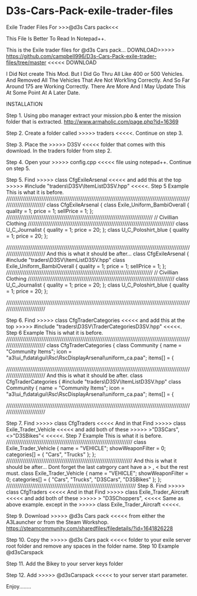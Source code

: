 # D3s-Cars-Pack-exile-trader-files
Exile Trader Files For  >>>@d3s Cars pack&lt;&lt;&lt;

This File Is Better To Read In Notepad++.

This is the Exile trader files for @d3s Cars pack... 
DOWNLOAD>>>>> https://github.com/campbell996/D3s-Cars-Pack-exile-trader-files/tree/master <<<<< DOWNLOAD 
  
I Did Not create This Mod. But I Did Go Thru All Like 400 or 500 Vehicles.
And Removed All The Vehicles That Are Not Work1ing Correctly.
And So Far Around 175 are Working Correctly.
There Are More And I May Update This At Some Point At A Later Date. 

INSTALLATION 

Step 1. Using pbo manager extract your mission.pbo & enter the mission folder that is extracted.   http://www.armaholic.com/page.php?id=16369 

Step 2. Create a folder called >>>>> traders <<<<<. Continue on step 3. 

Step 3. Place the >>>>> D3SV <<<<< folder that comes with this download. In the traders folder from step 2. 

Step 4. Open your >>>>> config.cpp <<<<< file using notepad++. Continue on step 5. 

Step 5. Find >>>>> class CfgExileArsenal <<<<< and add this at the top >>>>> #include "traders\D3SV\ItemListD3SV.hpp" <<<<<. 
Step 5 Example
This is what it is before.
////////////////////////////////////////////////////////////////////////////////////////////////////////////////////////
class CfgExileArsenal
{
 class Exile_Uniform_BambiOverall    { quality = 1; price = 1; sellPrice = 1; }; 
 ///////////////////////////////////////////////////////////////////////////////
 // Civillian Clothing
 ///////////////////////////////////////////////////////////////////////////////
 class U_C_Journalist        { quality = 1; price = 20; };
 class U_C_Poloshirt_blue       { quality = 1; price = 20; };
 
//////////////////////////////////////////////////////////////////////////////////////////////////////////////////////// 
And this is what it should be after... 
class CfgExileArsenal
{
 #include "traders\D3SV\ItemListD3SV.hpp"
 class Exile_Uniform_BambiOverall    { quality = 1; price = 1; sellPrice = 1; }; 
 ///////////////////////////////////////////////////////////////////////////////
 // Civillian Clothing
 ///////////////////////////////////////////////////////////////////////////////
 class U_C_Journalist        { quality = 1; price = 20; };
 class U_C_Poloshirt_blue       { quality = 1; price = 20; };
 
//////////////////////////////////////////////////////////////////////////////////////////////////////////////////////// 
  
  
Step 6. Find >>>>> class CfgTraderCategories <<<<< and add this at the top >>>>> #include "traders\D3SV\TraderCategoriesD3SV.hpp" <<<<<. 
Step 6 Example
This is what it is before.
////////////////////////////////////////////////////////////////////////////////////////////////////////////////////////
class CfgTraderCategories
{
 class Community
 {
  name = "Community Items";
  icon = "a3\ui_f\data\gui\Rsc\RscDisplayArsenal\uniform_ca.paa";
  items[] =
  {
 
//////////////////////////////////////////////////////////////////////////////////////////////////////////////////////// 
And this is what it should be after. 
class CfgTraderCategories
{
 #include "traders\D3SV\ItemListD3SV.hpp"
 class Community
 {
  name = "Community Items";
  icon = "a3\ui_f\data\gui\Rsc\RscDisplayArsenal\uniform_ca.paa";
  items[] =
  {
 
//////////////////////////////////////////////////////////////////////////////////////////////////////////////////////// 

Step 7. Find >>>>> class CfgTraders <<<<< And in that Find >>>>> class Exile_Trader_Vehicle <<<<<
and add both of these >>>>> >"D3SCars",<>"D3SBikes"< <<<<<. 
Step 7 Example 
This is what it is before.
////////////////////////////////////////////////////////////////////
class Exile_Trader_Vehicle
 {
  name = "VEHICLE";
  showWeaponFilter = 0;
  categories[] =
  {
   "Cars",
   "Trucks"
  };
 };
////////////////////////////////////////////////////////////////////
And this is what it should be after...   Dont forget the last catrgory cant have a > , <   but the rest must. 
class Exile_Trader_Vehicle
 {
  name = "VEHICLE";
  showWeaponFilter = 0;
  categories[] =
  {
   "Cars",
   "Trucks",
   "D3SCars",
   "D3SBikes"
  };
 };
////////////////////////////////////////////////////////////////////// 
Step 8. Find >>>>> class CfgTraders <<<<< And in that Find >>>>> class Exile_Trader_Aircraft <<<<<
and add both of these >>>>> > "D3SChoppers", <<<<< Same as above example. except in the >>>>> class Exile_Trader_Aircraft <<<<<. 

Step 9. Download >>>>> @d3s Cars pack <<<<< from either the A3Launcher or from the Steam Workshop. https://steamcommunity.com/sharedfiles/filedetails/?id=1641826228 
  
Step 10. Copy the >>>>> @d3s Cars pack <<<<< folder to your exile server root folder and remove any spaces in the folder name. 
Step 10 Example     @d3sCarspack 
  
Step 11. Add the Bikey to your server keys folder 
  
Step 12. Add >>>>> @d3sCarspack <<<<< to your server start parameter. 

Enjoy........
